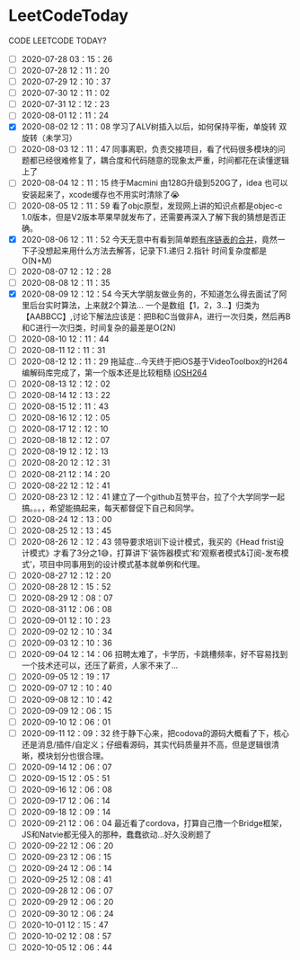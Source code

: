 # LeetCodeToday
CODE LEETCODE TODAY?
* [ ] 2020-07-28 03：15：26
* [ ] 2020-07-28 12：11：20
* [ ] 2020-07-29 12：10：37
* [ ] 2020-07-30 12：11：02
* [ ] 2020-07-31 12：12：23
* [ ] 2020-08-01 12：11：24
* [x] 2020-08-02 12：11：08 学习了ALV树插入以后，如何保持平衡，单旋转 双旋转（未学习）
* [ ] 2020-08-03 12：11：47 同事离职，负责交接项目，看了代码很多模块的问题都已经很难修复了，耦合度和代码随意的现象太严重，时间都花在读懂逻辑上了
* [ ] 2020-08-04 12：11：15 终于Macmini 由128G升级到520G了，idea 也可以安装起来了，xcode缓存也不用实时清除了😭
* [ ] 2020-08-05 12：11：59 看了objc原型，发现网上讲的知识点都是objec-c 1.0版本，但是V2版本苹果早就发布了，还需要再深入了解下我的猜想是否正确。
* [x] 2020-08-06 12：11：52 今天无意中有看到简单题[有序链表的合并](https://leetcode-cn.com/problems/merge-two-sorted-lists/solution/he-bing-liang-ge-you-xu-lian-biao-by-leetcode-solu/)，竟然一下子没想起来用什么方法去解答，记录下1.递归 2.指针 时间复杂度都是O(N+M)
* [ ] 2020-08-07 12：12：28
* [ ] 2020-08-08 12：11：35
* [x] 2020-08-09 12：12：54 今天大学朋友做业务的，不知道怎么得去面试了阿里后台实时算法，上来就2个算法... 一个是数组【1，2，3...】归类为【AABBCC】,讨论下解法应该是：把B和C当做非A，进行一次归类，然后再B和C进行一次归类，时间复杂的最差是O(2N)
* [ ] 2020-08-10 12：11：44
* [ ] 2020-08-11 12：11：31
* [ ] 2020-08-12 12：11：29 拖延症...今天终于把iOS基于VideoToolbox的H264编解码库完成了，第一个版本还是比较粗糙 [iOSH264](https://github.com/Code-Dogs/iOSH264)
* [ ] 2020-08-13 12：12：02
* [ ] 2020-08-14 12：13：22
* [ ] 2020-08-15 12：11：43
* [ ] 2020-08-16 12：12：05
* [ ] 2020-08-17 12：12：10
* [ ] 2020-08-18 12：12：07
* [ ] 2020-08-19 12：12：13
* [ ] 2020-08-20 12：12：31
* [ ] 2020-08-21 12：14：20
* [ ] 2020-08-22 12：12：41
* [ ] 2020-08-23 12：12：41 建立了一个github互赞平台，拉了个大学同学一起搞。。。[](https://github.com/Code-Dogs/StarGithubPlatform)，希望能搞起来，每天都督促下自己和同学。
* [ ] 2020-08-24 12：13：00
* [ ] 2020-08-25 12：13：45
* [ ] 2020-08-26 12：12：43 领导要求培训下设计模式，我买的《Head frist设计模式》才看了3分之1😅，打算讲下‘装饰器模式’和‘观察者模式&订阅-发布模式’，项目中同事用到的设计模式基本就单例和代理。
* [ ] 2020-08-27 12：12：20
* [ ] 2020-08-28 12：15：52
* [ ] 2020-08-29 12：08：07
* [ ] 2020-08-31 12：06：08
* [ ] 2020-09-01 12：10：23
* [ ] 2020-09-02 12：10：34
* [ ] 2020-09-03 12：10：36
* [ ] 2020-09-04 12：14：06 招聘太难了，卡学历，卡跳槽频率，好不容易找到一个技术还可以，还压了薪资，人家不来了...
* [ ] 2020-09-05 12：19：17
* [ ] 2020-09-07 12：10：40
* [ ] 2020-09-08 12：10：42
* [ ] 2020-09-09 12：06：15
* [ ] 2020-09-10 12：06：01
* [ ] 2020-09-11 12：09：32 终于静下心来，把codova的源码大概看了下，核心还是消息/插件/自定义；仔细看源码，其实代码质量并不高，但是逻辑很清晰，模块划分也很合理。
* [ ] 2020-09-14 12：06：07
* [ ] 2020-09-15 12：05：51
* [ ] 2020-09-16 12：06：08
* [ ] 2020-09-17 12：06：14
* [ ] 2020-09-18 12：09：14
* [ ] 2020-09-21 12：06：04 最近看了cordova，打算自己撸一个Bridge框架，JS和Natvie都无侵入的那种，蠢蠢欲动...好久没刷题了
* [ ] 2020-09-22 12：06：20
* [ ] 2020-09-23 12：06：15
* [ ] 2020-09-24 12：06：14
* [ ] 2020-09-25 12：08：41
* [ ] 2020-09-28 12：06：07
* [ ] 2020-09-29 12：06：20
* [ ] 2020-09-30 12：06：24
* [ ] 2020-10-01 12：15：47
* [ ] 2020-10-02 12：08：57
* [ ] 2020-10-05 12：06：44

